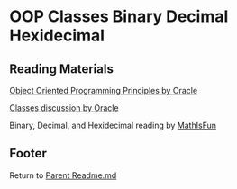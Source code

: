 # OOP Classes Binary Decimal Hexidecimal

## Reading Materials

[Object Oriented Programming Principles by Oracle](https://docs.oracle.com/javase/tutorial/java/concepts/)  

[Classes discussion by Oracle](https://docs.oracle.com/javase/tutorial/java/javaOO/classes.html)  

Binary, Decimal, and Hexidecimal reading by [MathIsFun](https://www.mathsisfun.com/binary-decimal-hexadecimal.html)  

## Footer

Return to [Parent Readme.md](../README.html)  
